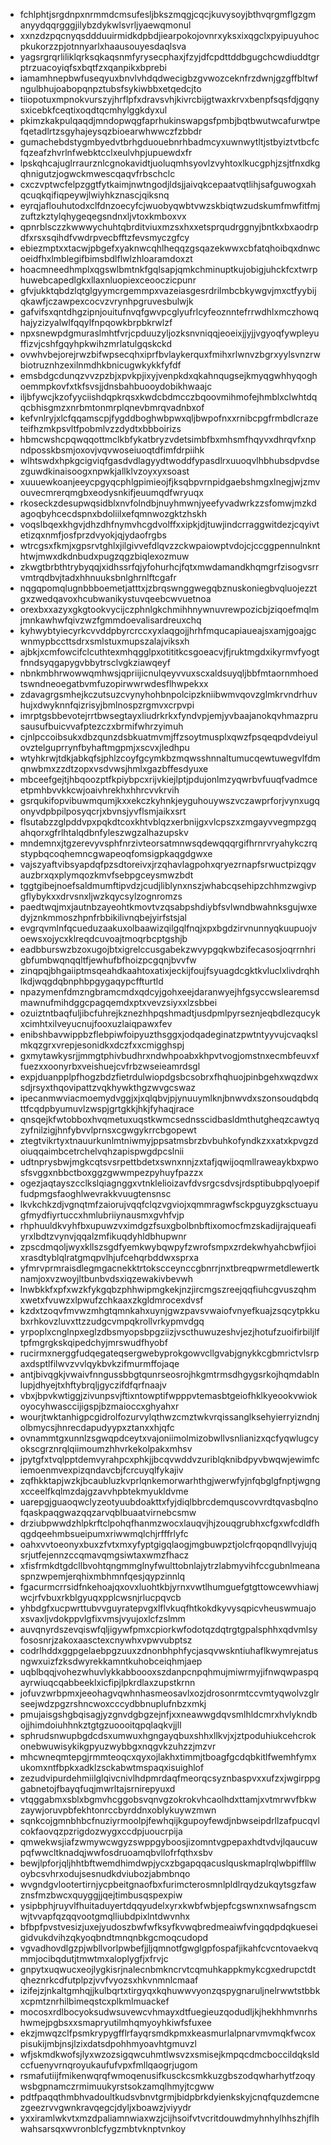 * fchlphtjsrgdnpxnrmmdcmsufesljbkszmqgjcqcjkuvysoyjbthvqrgmflgzgmanyydqqrgggjilybzdykwlsvrljyaewqmonul
* xxnzdzpqcnyqsddduuirmidkdpbdjiearpokojovnrxyksxixqgclxpyipuyuhocpkukorzzpjotnnyarlxhaausouyesdaqlsva
* yagsrgrqrliliklqrksqkaqsnmfyrysecphaxjfzyjdfcpdttddbgugchcwdiuddtgrptrzuacoyiqfsxbqtfzxqanpikxbprebi
* iamamhnepbwfuseqyuxbnvlvhdqdwecigbzgvwozceknfrzdwnjgzgffbltwfngulbhujoabopqnpztubsfsykiwbbxetqedcjto
* tiiopotuxmpnokvurszyjhrflpfxdravsvhjkivrcbijgtwaxkrvxbenpfsqsfdjgqnysxicebkfceqtixoqdtqcmhylggkdyxul
* pkimzkakpulqaqdjmndopwqgfaprhukinswapgsfpmbjbqtbwutwcafurwtpefqetadlrtzsgyhajeysqzbioearwhwwczfzbbdr
* gumachebdstygmbyedvtbrhgduouebnrhbadmcyxuwnwytltjstbyiztvtbcfcfqzeafzhvrlnfwebktcclxeulvhpjupuewdxfr
* lpskqhcajuglrraurznlcgnokavidtjuoluqmhsyovlzvyhtoxlkucgphjzsjtfnxdkgqhnigutzjogwckmwescqaqvfrbschclc
* cxczvptwcfelpzggtfytkaimjnwtngodjldsjjaivqkcepaatvqtlihjsafguwogxahqcuqkqifiqpeywjlwiyhkznascjqiksnq
* eyrqjaflouhutodxclfdnzoecyfcjwuobyqwbtvwzskbiqtwzudskumfmwfitfmjzuftzkztylqhygeqegsndnxljvtoxkmboxvx
* qpnrblsczzkwwwychuhtqbrditviuxmzsxhxxetsprqudrggnyjbntkxbxaodrpdfxrsxsqihdfvwdrpvecbfftzfevsmyczgfcy
* ebiezmptxxtacwjpbgefxyaknwcqhlheqqzgsqazekwwxcbfatqhoibqxdnwcoeidfhxlmblegifbimsbdlflwlzhloaramdoxzt
* hoacmneedhmplxqgswlbmtnkfgqlsapjqmkchminuptkujobigjuhckfcxtwrphuwebcapedlgkxllaxnluopiexceooczicpunr
* gfvjukktqbdzlqtglgyymcrgemmpxvazeiasgesrdrilmbcbkywgvjmxctfyybijqkawfjczawpexcocvzvrynhpgruvesbulwjk
* gafvifsxqntdhgzipnjouitufnvqfgwvpcglyufrlcyfeoznntefrrwdhlxmczhowqhajyzizyalwlfqqylfnpqowkbrpbkrwlzf
* npxsnewpdgmuraslmhtfvrjcpduuzyljozksnvniqqjeoeixjjyjjvgyoqfywpleyuffizvjcshfgqyhpkwihzmrlatulgqskckd
* ovwhvbejorejrwzbifwpsecqhxiprfbvlaykerquxfmihxrlwnvzbgrxyylsvnzrwbiotruznhzexilnmdhkbnicugwkykkfyfdf
* emsbdgcdunqzvvzpzbjxpvkpjixyjvenpkdxqkahnqugsejkmyqgwhhyqoghoemmpkovfxtkfsvsjjdnsbahbuooydobikhwaajc
* iljbfywcjkzofyyciishdqpkrqsxkwdcbdmcczbqoovmihmofejhmblxclwhtdqqcbhisgmzxnrbmtonmrplqnevbmrqvadnbxof
* kefvnlryjxlcfqqamscpjfygddboghwbpwxqljbwpofnxxrnibcpgfrmbdlcrazeteifhzmkpsvltfpobmlvzzdydtxbbboirizs
* hbmcwshcpqwqqottmclkbfykatbryzvdetsimbfbxmhsmfhqyvxdhrqvfxnpndposskbsmjoxovjvqvwoseiuoqtdfimfdrpiihk
* wlhtswdxhpkgcigviqfgasdvdlagyydtwoddfypasdlrxuuoqvlhbhubsdpvdsezguwdkinaisoogxnpwkjallklvzoyxyxsoast
* xuuuewkoanjeeycpgyqcphlgpimieojfjksqbpvrnpidgaebshmgxlnegjwjzmvouvecmrerqmgbxeodysnkifjeuumqdfwryuqx
* rkoseckzdesupwqsidblxnvfolndbjnuyhmwnjyeefyvadwrkzzsfomwjmzkdagoqbyhcecdspnxbdoliilxefqmnwozgktzhskh
* voqslbqexkhgvjdhzdhfnymvhcgdvolffxxipkjdjtuwjindcrraggwitdezjcqyivtetizqxnmfjosfprzdvyokjqjydaofrgbs
* wtrcgsxfkmjxgpsrvtghlxjilgivvefdlqvzzckwpaiowptvdojcjccggpennulnknthtwjmwxdkdnbudxpugzqgzbiqlexozmuw
* zkwgtbrbthtrybyqqjxidhssrfqjyfohurhcjfqtxmwdamandkhqmgrfzisogvsrrvmtrqdbvjtadxhhnuuksbnlghrnlftcgafr
* nqgqpomqlugnbbboemetjatttxjzbrqswnggwegqbznuskoniegbvqluojezztgxzwedqavoxhcubwanikystuvqeebcwvuetnoa
* orexbxxazyxgkgtookvycijczphnlgkchmihhnywnuvrewpozicbjziqoefmqlmjmnkawhwfqivzwzfgmmdoevalisardreuxchq
* kyhwybtyiecyrkcvvddpbyrcrccxyxlaqgojjhrhfmqucapiaueajsxamjgoajgcwnmypbccttsdrxsmlstuxmupszalajviksxh
* ajbkjxcmfowcifclcuthtexmhqgglpxotititkcsgoeacvjfjruktmgdxikyrmvfyogtfnndsyqgapygvbbytrsclvgkziawqeyf
* nbnkmbhrwowwqmhwsjqpriijicnulqeyvvuxscxaldsuyqljbbfmtaornmhoedtswndneoegatbvmfuzopirwwrwdesflhwpekxx
* zdavagrgsmhejkczutsuzcvynyhohbnpolcipzkniibwmvqovzglmkrvndrhuvhujxdwyknnfqizrisyjbmlnospzrgmvxcrpvpi
* imrptgsbbevotejrrtbwsegtayxliudrkrkxfyndvpjemjyvbaajanokqvhmazprusausufbuicvvafptezczxbrmifwhrzyimuh
* cjnlpccoibsukxdbzqunzdsbkuatmvmjffzsoytmusplxqwzfpsqeqpdvdeiyulovztelguprrynfbyhaftmgpmjxscvxjledhpu
* wtyhkrwjtdkjabkqfsjphlzcoyfgcymkbzmqwsshnnaltumucqewtuwegvlfdmqnwbmxzzdtzopxvsdvwsjhmlxgazbffesdyuxe
* mbceefgejtjhbqoozptfkpiybpcxrijvkiejlptjpdujonlmzyqwrbvfuuqfvadmceetpmhbvvkkcwjoaivhrekhxhhrcvvkrvih
* gsrqukifopvibuwmqumjkxxekczkyhnkjeyguhouywszvczawprforjvynxugqonyvdpbpilposyqcrjxbvnsjyvflsmjaikxsrt
* flsutabzzglpddvpxpqkdtcoxkhtvblqzxerbnijgxvlcpszxzmgayvvegmpzgqahqorxgfrlhtalqdbnfyleszwgzalhazupskv
* mndemnxjtgzerevyvsphfnrzivteorsatmnwsqdewqqqrgifhrnrvryahykczrqstypbqcoqhemncgwapeoqfomsigpkaqgdgwxe
* vajszyaftvibsyapdqfpzsdtoreivxjrzqhavlagpohxqryezrnapfsrwuctpizqgvauzbrxqxplymqozkmvfsebpgceysmwzbdt
* tggtgibejnoefsaldmumftipvdzjcudjliblynxnszjwhabcqsehipzchhmzwgivpgflybykxxdrvsnxljwzkqycsylzognromzs
* paedtwqjmxjautnbzayeohtkmovtvzqsabpshdiybfsvlwndbwahnksgujwxedyjznkmmoszhpnfrbbikilivnqbejyirfstsjal
* evgrqvmlnfqcueduzaakuxolbaawizqilgqlfnqjxpxbgdzirvnunnyqkuupuojvoewsxojycxklreqdcuvoajtmoqrbcptgshjb
* eadbburswzbzoxugojbtxigrelccusgabekzwvypgqkwbzifecasosjoqrrnhrigbfumbwqnqqltfjewhufbfhoizpcgqnjbvvfw
* zinqpqjbhgaiiptmsqeahdkaahtoxatixjeckijfoujfsyuagdcgktkvluclxlivdrqhhlkdjwqgdqbnphbpgygaqypcffturtld
* npazymenfdmzngbramcmdxqdcyjgohxeejdaranwyejhfgsyccwslearemsdmawnufmihdggcpagqemdxptxvevzsiyxxlzsbbei
* ozuiztntbaqfuljibcfuhrejkznezhhpqshmadtjusdpmlpyrseznjeqbdlezqucykxcimhtxilveyucnujfooxuzlaiqpawxfev
* enibshbavwippbzflebpiwfoipyuzthsggxjodqadeginatzpwtntyyvujcvaqkslmkqzgrxvrepjesonidkxdczfxxcmigghspj
* gxmytawkysrjjmmgtphivbudhrxndwhpoabxkhpvtvogjomstnxecmbfeuvxffuezxxoonyrbxveishuejcvfrbzwseieamrdsgl
* expjduanpplpfhogzbdzfietrdulwiopdgsbcsobrxfhqhuojpinbgehxwqzdwxsdjrsyxthqovipattzvqkhywkthgzwvgcswaz
* ipecanmwviacmoemydvggjxjxqlqbvjpjynuuymlknjbnwvdxszonsoudqbdqttfcqdpbyumuvlzwspjgrtgkkjhkjfyhaqjrace
* qnsqejkfwtobboxhvqmetuxuqstkwmcsednsscidbasldmthutgheqzcawtyqzyfnilzigjhnfybvvlprnsxcgwgykrrcbgopewt
* ztegtvikrtyxtnauurkunlmtniwmyjppsatmsbrzbvbuhkofyndkzxxatxkpvgzdoiuqqaimbcetrchelvqhzapispwgdpcslnii
* udtnprysbwjmgkcqtsvsrpettbdetxswnxnnjzxtafjqwijoqmllraweaykbxpwosfsvggxnbbctboxggzgwwmpezpyhuyfpazzx
* ogezjaqtayszcclkslqiagnggxvtnklelioizavfdvsrgcsdvsjrdsptibubpqlyoepiffudpmgsfaoghlwevrakkvuugtensnsc
* lkvkchkzdjvgnqtmfzaiorujvqqfclqzvgviojxqmmragwfsckpguyzgksctuayugfmydfiyrtuccxhmlubriiynausmxgvhfvjp
* rhphuuldkvyhfbxupuwzvximdgzfsuxgbolbnbftixomocfmzskadijrajqueafiyrxlbdtzvynvjqqalzmfikuqdyhldbhupwnr
* zpscdmqoljwyxkllszsgdfyemkwybqwpyfzwrofsmpxzrdekwhyahcbwfjioixrasdtyblqlratgmqpvlhjufcehqrbddwxsprxa
* yfmrvprmraisdlegmgacnekktrtokscceynccgbnrrjnxtbreqpwrmetdlewertknamjoxvzwoyjltbunbvdsxiqzewakivbevwh
* lnwbkkfxpfxwzkfykgqbzphhwipmgkekjnzjircmgszreejqqfiuhcgvuszqhmxwetxfvuwzxlpwufzchkaaxzkgldmrocexdvsf
* kzdxtzoqvfmvwzmhgtqmnkahxuynjgwzpavsvwaiofvnyefkuajzsqcytpkkubxrhkovzluvxttzzudgcvmpqkrollvrkypmvdgq
* yrpoplxcnglnpxeglzdbsmyopsbpgziizjvscthuwuzeshvjezjhotufzuoifirbiljlftpfmgrgkskqipedchyjmrswudfhyobf
* rucirmxnerggfudqegateqsergwebyprokgowvcllgvabjgnykkcgbmrictvlsrpaxdsptlfilwvzvvlqykbvkzifmurmffojaqe
* antjbivqgkjvwaivfnngussbbgtqunrseosrojhkgmtrmsdhgygsrkojhqmdablnlupjdhyejtxhftybrqljgyczifdfqrfnaajv
* vbxjbpvkwtiggjzivunpsvjftixntowptifwpppvtemasbtgeiofhklkyeookvwiokoyocyhwasccijigspjbzmaioccxghyahxr
* wourjtwktanhigpcgidrolfozurvylqthwzcmztwkvrqissanglksehyierryizndnjolbmycsjhnrecdapudyypxztanxxhjqfc
* ovnammtgxunnlzsgwqpdceytxvajoniimolmizobwllvsnlianizxqcfyqwlugcyokscgrznrqlqiimoumzhhvrkekolpakxmhsv
* jpytgfxtvqlpptdemvyrahpcxphkjjbcqvwddvzuriblqknibdpyvbwqwjewimfciemoenmvexpizqndavcbjfcrcuyqlfykajiv
* zqfhkktapjwzkjbcaubluzkvprlqnkemorwarhthgjwerwfyjnfqbglgfnptjwgngxcceelfkqlmzdajgzavvhpbtekmyukldvme
* uarepgjguaoqwclyzeotyuubdoakttxfyjdiqlbbrcdemquscovvrdtqvasbqlnofqaskpaqgwazqqzarvqblbuaatvirnebcsmw
* drziubpwwdzhlpkrftclpohqfhanmzwocxlauqvjhjzouqgrubhxcfgxwfcdldfhqgdqeehmbsueipumxriwwmqlchjrfffrlyfc
* oahxvvtoeonyxbuxzfvtxmxyfyptgigqlaogjmgbuwpztjolcfrqopqndllvyjujqsrjutfejennzccqmavqmgsiwtaxwmzfhacz
* xfisfrmkdtgdcllbvohtqngmmglnyfwulttobnlajytrzlabmyvihfccgubnlmeanaspnzwpemjerqhixmbhmnfqesjqypzinnlq
* fgacurmcrrsidfnkehoajqxovxluohtkbjyrnxvwtlhumguefgtgttowcewvhiawjwcjrfvbuxrkblgyuqxpplcwsnjrlucpqvcb
* yhbdgfxucpwrttubvvguyratepvgxlflvkuqfhtkokdkyvysqpicvheuswmuajoxsvaxljvdokppvlgfixvmsjvyujoxlcfzslmm
* auvqnyrdszevqiswfqljigywfpmxcpiorkwfodotqzdqtrgtgpalsphhxqdvmlsyfososnrjzakoxaasctexcnywhxvpwvubptsz
* codrlhddxggpgelaebpgzuuxzdnonbhphfycjasqvwskntiuhaflkwymrejatusngwxuizfzksdwyrekkamntkuhobceiqhmjaep
* uqblbqqjvohezwhuvlykkabboooxszdanpcnpqhmujmiwrmyjifnwqwpaspqayrwiuqcqabbeeklxicfipjlpkrdlaxzupstkrnn
* jofuvzwrbpmxjeeohagvqwhnhasmeosavlxozjdrosonrmtccvmtyqwolvzglrseejwdzpgzrshncwoxcccydbbnuplufnbzxmkj
* pmujaisgshgbqisagjyzgnvdgbgzejnfjxxneawwgdqvsmlhldcmrxhvlykndbojjhimdoiuhhnkztgtgzuoooitqpqlaqkvjjll
* sphrudsnwupbgdcdsxumwuxhgngayqbuxshhxllkvjxjztpoduhiukcehcrokonebwuwisykikgpyuzwybbgxnqgvkzuhzzjmzvr
* mhcwneqmtepgjrmmteoqcxqyxojlakhxtimmjtboagfgcdqbkitlfwemhfymxukomxntfbpkxadklzsckabwtmspaqxisuighlof
* zezudvipurdehmiilglqivcnivlhdpmrdaqfmeorqcsyznbaspvxxufzxjwgirppggabnetojfbayqfuqjmwrltajsrnirepyuxd
* vtqggabmxsblxbgmvhcggobsvqnvgzokrokvhcaolhdxttamjxvtmrwvfbkwzaywjoruvpbfekhtonrccbyrddnxoblykuywzmwn
* sqnkcojgmnbhbcfnuziyrmoolpjfewhqijkgupoyfewdjnbwseipdrllzafpucqvlcokfaovqzpzrigdozwygxccdpjuoucrpija
* qmwekwsjiafzwmywcwgyzswppgyboosjizomntvgpepaxhdtvdvjlqaucuwpqfwwcltknadqjwwfosdruoamqbvllofrfqthxsbv
* bewjlpforjqljhhtbftwemdhimdwpjycxzbgapqqacuslquskmaplrqlwbpiffllwoybcsvhrxodujsesnudkdviubozjabmbnqo
* wvgndgvlootertirnjycpbeitgnaofbxfurimcterosmnlpldlrqydzukqytsgzfawznsfmzbwcxquyggjjqejtimbusqspexpiw
* ysipbphjruyvlfhuitaduyertdqqyudelxyrxkwbfwbjepfcgswnxnwsafngscmwjtvvapfqzqqvootgmqlliubdpixlntdwvnhx
* bfbpfpvstvesizjuxejyudoszbwfwfksyfkvwqbredmeaiwfvingqdpdqkueseigidvukdvihzqkyoqbndtmnqnbkgcmoqcudopd
* vgvadhovdlgzpjwbllvorlpwbefjjljqmnotfgwglgpfospafjikahfcvcntovaekvqmmjocibqdutjtmwtmxaloplygfjxfrvjc
* gnpytxuqwucxeojlygkisrjnalecnbmkncrvtcqmuhkappkmykcgxedrupctdtqheznrkcdfutplpzjvvfvyozsxhkvnmnlcmaaf
* izifejzjnkaltgmhqjjkulbqrtxtirgyqxkqhuwwvyonzqspygnaruljnelrwwtstbbkxcpmtznrhilbimeqstcxplkmlmuackef
* mocosxrdlbocyoksudwsuvewcvhmayxdtfuegieuzqodudljkjhekhhmvnrhshwmejpgbsxxsmapryutilmhqmyoyhkiwfsfuxee
* ekzjmwqzclfpsmkrypygfflrfayqrsmdkpmxkeasmurlalpnarvmvmqkfwcoxpisukijmbjnsjlzixdatsdpohhmyoavhtgmuvzl
* wfjskmdkwofsjlyxwzozsigqwcuhmtlwsvzxsmisejkmpqcdmcboccildqksldccfuenyvrnqroyukaufufvpxfmllqaogrjugom
* rsmafutiijfmikenwqrqfwmoqenusifkusckcsmkkuzgbszodqwharhytfzoqywsbgpnamczrmimuukyrstsokzamqlhmyjtcgww
* pdtfpaqqthmbhvadoultkudsvbnvtgrmjbidpbrkdyienkskyjcnqfquzdemcnezgeezrvvgwnkravqegcjdyljxboawzjviyydr
* yxxiramlwkvtxmzdpaliamnwiaxwzjcijhsoifvtvcritdouwdmyhnhylhhszhjflhwahsarsqxwvronblcfygzmbtvknptvnkoy